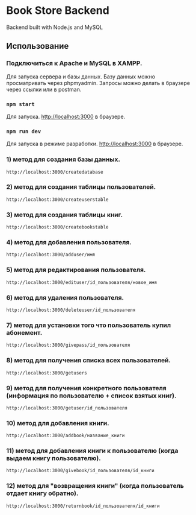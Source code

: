 # Book Store Backend
 Backend built with Node.js and MySQL

## Использование

### Подключиться к Apache и MySQL в XAMPP.
Для запуска сервера и базы данных.
Базу данных можно просматривать через phpmyadmin.
Запросы можно делать в браузере через ссылки или в postman.

### `npm start`
Для запуска.
[http://localhost:3000](http://localhost:3000) в браузере.

### `npm run dev`
Для запуска в режиме разработки.
[http://localhost:3000](http://localhost:3000) в браузере.

### 1) метод для создания базы данных.
`http://localhost:3000/createdatabase`

### 2) метод для создания таблицы пользователей.
`http://localhost:3000/createuserstable`

### 3) метод для создания таблицы книг.
`http://localhost:3000/createbookstable`

### 4) метод для добавления пользователя.
`http://localhost:3000/adduser/имя`

### 5) метод для редактирования пользователя.
`http://localhost:3000/edituser/id_пользователя/новое_имя`

### 6) метод для удаления пользователя.
`http://localhost:3000/deleteuser/id_пользователя`

### 7) метод для установки того что пользователь купил абонемент.
`http://localhost:3000/givepass/id_пользователя`

### 8) метод для получения списка всех пользователей.
`http://localhost:3000/getusers`

### 9) метод для получения конкретного пользователя (информация по пользователю + список взятых книг).
`http://localhost:3000/getuser/id_пользователя`

### 10) метод для добавления книги.
`http://localhost:3000/addbook/название_книги`

### 11) метод для добавления книги к пользователю (когда выдаем книгу пользователю).
`http://localhost:3000/givebook/id_пользователя/id_книги`

### 12) метод для "возвращения книги" (когда пользователь отдает книгу обратно).
`http://localhost:3000/returnbook/id_пользователя/id_книги`

